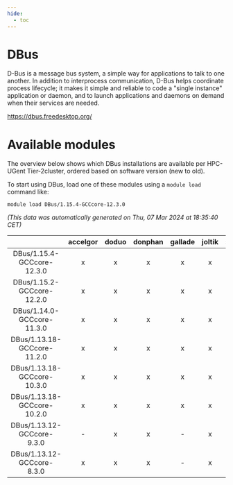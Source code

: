 ```yaml
---
hide:
  - toc
---
```


DBus
====


D-Bus is a message bus system, a simple way for applications to talk to one another.  In addition to interprocess communication, D-Bus helps coordinate process lifecycle; it makes it simple and reliable to code a "single instance" application or daemon, and to launch applications and daemons on demand when their services are needed.

https://dbus.freedesktop.org/
# Available modules


The overview below shows which DBus installations are available per HPC-UGent Tier-2cluster, ordered based on software version (new to old).

To start using DBus, load one of these modules using a `module load` command like:

```shell
module load DBus/1.15.4-GCCcore-12.3.0
```

*(This data was automatically generated on Thu, 07 Mar 2024 at 18:35:40 CET)*  

| |accelgor|doduo|donphan|gallade|joltik|skitty|
| :---: | :---: | :---: | :---: | :---: | :---: | :---: |
|DBus/1.15.4-GCCcore-12.3.0|x|x|x|x|x|x|
|DBus/1.15.2-GCCcore-12.2.0|x|x|x|x|x|x|
|DBus/1.14.0-GCCcore-11.3.0|x|x|x|x|x|x|
|DBus/1.13.18-GCCcore-11.2.0|x|x|x|x|x|x|
|DBus/1.13.18-GCCcore-10.3.0|x|x|x|x|x|x|
|DBus/1.13.18-GCCcore-10.2.0|x|x|x|x|x|x|
|DBus/1.13.12-GCCcore-9.3.0|-|x|x|-|x|x|
|DBus/1.13.12-GCCcore-8.3.0|x|x|x|-|x|x|
